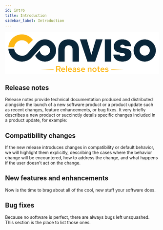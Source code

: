 ```yaml
---
id: intro
title: Introduction
sidebar_label: Introduction
---
```


<div style={{textAlign: 'center'}}>

![img](../../static/img/logo_release.png)

</div>

## Release notes

Release notes provide technical documentation produced and distributed alongside the launch of a new software product or a product update such as recent changes, feature enhancements, or bug fixes. It very briefly describes a new product or succinctly details specific changes included in a product update, for example:

## Compatibility changes

If the new release introduces changes in compatibility or default behavior, we will highlight them explicitly, describing the cases where the behavior change will be encountered, how to address the change, and what happens if the user doesn't act on the change.

## New features and enhancements

Now is the time to brag about all of the cool, new stuff your software does.

## Bug fixes

Because no software is perfect, there are always bugs left unsquashed. This section is the place to list those ones.